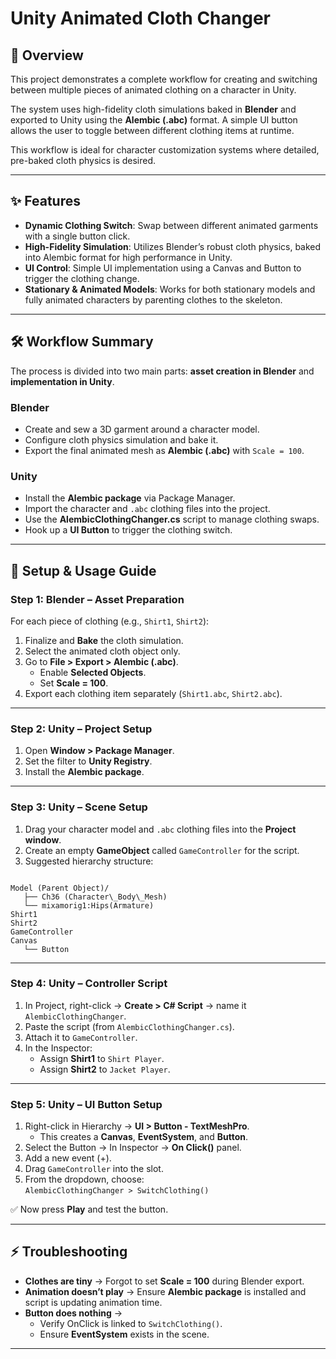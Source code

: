 # Unity Animated Cloth Changer

## 📖 Overview
This project demonstrates a complete workflow for creating and switching between multiple pieces of animated clothing on a character in Unity.  

The system uses high-fidelity cloth simulations baked in **Blender** and exported to Unity using the **Alembic (.abc)** format. A simple UI button allows the user to toggle between different clothing items at runtime.  

This workflow is ideal for character customization systems where detailed, pre-baked cloth physics is desired.

---

## ✨ Features
- **Dynamic Clothing Switch**: Swap between different animated garments with a single button click.  
- **High-Fidelity Simulation**: Utilizes Blender’s robust cloth physics, baked into Alembic format for high performance in Unity.  
- **UI Control**: Simple UI implementation using a Canvas and Button to trigger the clothing change.  
- **Stationary & Animated Models**: Works for both stationary models and fully animated characters by parenting clothes to the skeleton.  

---

## 🛠 Workflow Summary
The process is divided into two main parts: **asset creation in Blender** and **implementation in Unity**.

### Blender
- Create and sew a 3D garment around a character model.  
- Configure cloth physics simulation and bake it.  
- Export the final animated mesh as **Alembic (.abc)** with `Scale = 100`.  

### Unity
- Install the **Alembic package** via Package Manager.  
- Import the character and `.abc` clothing files into the project.  
- Use the **AlembicClothingChanger.cs** script to manage clothing swaps.  
- Hook up a **UI Button** to trigger the clothing switch.  

---

## 🚀 Setup & Usage Guide

### Step 1: Blender – Asset Preparation
For each piece of clothing (e.g., `Shirt1`, `Shirt2`):  
1. Finalize and **Bake** the cloth simulation.  
2. Select the animated cloth object only.  
3. Go to **File > Export > Alembic (.abc)**.  
   - Enable **Selected Objects**.  
   - Set **Scale = 100**.  
4. Export each clothing item separately (`Shirt1.abc`, `Shirt2.abc`).  

---

### Step 2: Unity – Project Setup
1. Open **Window > Package Manager**.  
2. Set the filter to **Unity Registry**.  
3. Install the **Alembic package**.  

---

### Step 3: Unity – Scene Setup
1. Drag your character model and `.abc` clothing files into the **Project window**.  
2. Create an empty **GameObject** called `GameController` for the script.  
3. Suggested hierarchy structure: 





```plaintext

Model (Parent Object)/
   ├── Ch36 (Character\_Body\_Mesh)
   └── mixamorig1:Hips(Armature)
Shirt1
Shirt2
GameController
Canvas
   └── Button

```




---

### Step 4: Unity – Controller Script
1. In Project, right-click → **Create > C# Script** → name it `AlembicClothingChanger`.  
2. Paste the script (from `AlembicClothingChanger.cs`).  
3. Attach it to `GameController`.  
4. In the Inspector:  
   - Assign **Shirt1** to `Shirt Player`.  
   - Assign **Shirt2** to `Jacket Player`.  

---

### Step 5: Unity – UI Button Setup
1. Right-click in Hierarchy → **UI > Button - TextMeshPro**.  
   - This creates a **Canvas**, **EventSystem**, and **Button**.  
2. Select the Button → In Inspector → **On Click()** panel.  
3. Add a new event (+).  
4. Drag `GameController` into the slot.  
5. From the dropdown, choose:  
   `AlembicClothingChanger > SwitchClothing()`  

✅ Now press **Play** and test the button.  

---

## ⚡ Troubleshooting
- **Clothes are tiny** → Forgot to set **Scale = 100** during Blender export.  
- **Animation doesn’t play** → Ensure **Alembic package** is installed and script is updating animation time.  
- **Button does nothing** →  
  - Verify OnClick is linked to `SwitchClothing()`.  
  - Ensure **EventSystem** exists in the scene.  

---
